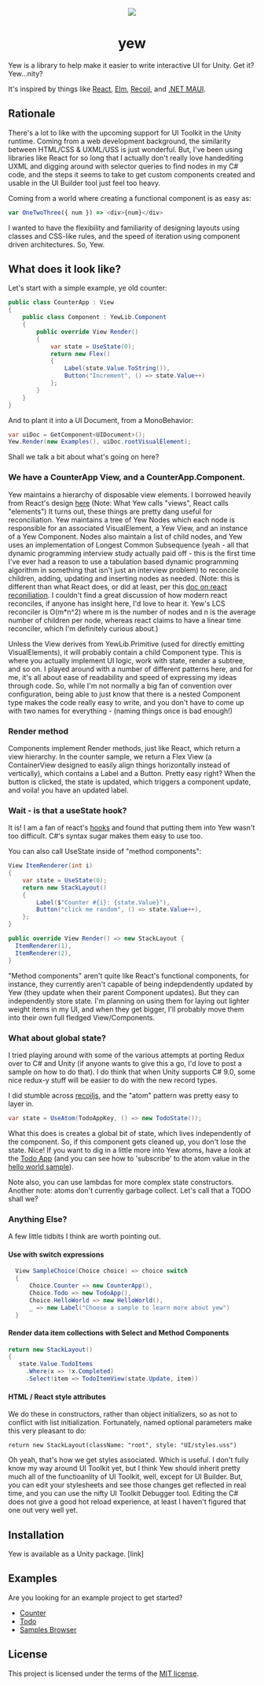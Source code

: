 <p align="center">
  <img src="https://user-images.githubusercontent.com/309808/109713137-af64fd80-7b55-11eb-9844-38d8d51fe9b0.png" />
</p>

<h1 align="center">yew</h1>

Yew is a library to help make it easier to write interactive UI for Unity. Get it? Yew...nity?

It's inspired by things like [React](https://reactjs.org/), [Elm](https://guide.elm-lang.org/architecture/), [Recoil](https://recoiljs.org/), and [.NET MAUI](https://devblogs.microsoft.com/dotnet/introducing-net-multi-platform-app-ui/#mvu).

## Rationale
There's a lot to like with the upcoming support for UI Toolkit in the Unity runtime. Coming from a web development background, the similarity between HTML/CSS & UXML/USS is just wonderful. But, I've been using libraries like React for so long that I actually don't really love handediting UXML and digging around with selector queries to find nodes in my C# code, and the steps it seems to take to get custom components created and usable in the UI Builder tool just feel too heavy. 

Coming from a world where creating a functional component is as easy as:

```javascript
var OneTwoThree({ num }) => <div>{num}</div>
```

I wanted to have the flexibility and familiarity of designing layouts using classes and CSS-like rules, and the speed of iteration using component driven architectures. So, Yew.

## What does it look like?

Let's start with a simple example, ye old counter:

```csharp
public class CounterApp : View
{
    public class Component : YewLib.Component
    {
        public override View Render()
        {
            var state = UseState(0);
            return new Flex()
            {
                Label(state.Value.ToString()),
                Button("Increment", () => state.Value++)
            };
        }
    }
}
```

And to plant it into a UI Document, from a MonoBehavior:

```csharp
var uiDoc = GetComponent<UIDocument>();
Yew.Render(new Examples(), uiDoc.rootVisualElement);
```

Shall we talk a bit about what's going on here?

### We have a CounterApp View, and a CounterApp.Component.

Yew maintains a hierarchy of disposable view elements. I borrowed heavily from React's design [here](https://reactjs.org/blog/2015/12/18/react-components-elements-and-instances.html) (Note: What Yew calls "views", React calls "elements") It turns out, these things are pretty dang useful for reconciliation. Yew maintains a tree of Yew Nodes which each node is responsible for an associated VisualElement, a Yew View, and an instance of a Yew Component. Nodes also maintain a list of child nodes, and Yew uses an implementation of Longest Common Subsequence (yeah - all that dynamic programming interview study actually paid off - this is the first time I've ever had a reason to use a tabulation based dynamic programming algorithm in something that isn't just an interview problem) to reconcile children, adding, updating and inserting nodes as needed. (Note: this is different than what React does, or did at least, per this [doc on react reconiliation](https://reactjs.org/docs/reconciliation.html). I couldn't find a great discussion of how modern react reconciles, if anyone has insight here, I'd love to hear it. Yew's LCS reconciler is O(m*n^2) where m is the number of nodes and n is the average number of children per node, whereas react claims to have a linear time reconciler, which I'm definitely curious about.)

Unless the View derives from YewLib.Primitive (used for directly emitting VisualElements), it will probably contain a child Component type. This is where you actually implement UI logic, work with state, render a subtree, and so on. I played around with a number of different patterns here, and for me, it's all about ease of readability and speed of expressing my ideas through code. So, while I'm not normally a big fan of convention over configuration, being able to just know that there is a nested Component type makes the code really easy to write, and you don't have to come up with two names for everything - (naming things once is bad enough!)

### Render method

Components implement Render methods, just like React, which return a view hierarchy. In the counter sample, we return a Flex View (a ContainerView designed to easily align things horizontally instead of vertically), which contains a Label and a Button. Pretty easy right? When the button is clicked, the state is updated, which triggers a component update, and voila! you have an updated label.

### Wait - is that a useState hook?

It is! I am a fan of react's [hooks](https://reactjs.org/docs/hooks-intro.html) and found that putting them into Yew wasn't too difficult. C#'s syntax sugar makes them easy to use too.

You can also call UseState inside of "method components":

```csharp
View ItemRenderer(int i)
{
    var state = UseState(0);
    return new StackLayout()
    {
        Label($"Counter #{i}: {state.Value}"),
        Button("click me random", () => state.Value++),
    };
}

public override View Render() => new StackLayout {
  ItemRenderer(1),
  ItemRenderer(2),
}
```

"Method components" aren't quite like React's functional components, for instance, they currently aren't capable of being indepdendently updated by Yew (they update when their parent Component updates). But they can independently store state. I'm planning on using them for laying out lighter weight items in my UI, and when they get bigger, I'll probably move them into their own full fledged View/Components.

### What about global state?

I tried playing around with some of the various attempts at porting Redux over to C# and Unity (if anyone wants to give this a go, I'd love to post a sample on how to do that). I do think that when Unity supports C# 9.0, some nice redux-y stuff will be easier to do with the new record types.

I did stumble across [recoiljs](https://recoiljs.org), and the "atom" pattern was pretty easy to layer in.

```csharp
var state = UseAtom(TodoAppKey, () => new TodoState());
```

What this does is creates a global bit of state, which lives independently of the component. So, if this component gets cleaned up, you don't lose the state. Nice! If you want to dig in a little more into Yew atoms, have a look at the [Todo App](https://github.com/Grumpy-Raven/yew/blob/main/samples/TodoApp.cs#L40) (and you can see how to 'subscribe' to the atom value in the [hello world sample](https://github.com/Grumpy-Raven/yew/blob/main/samples/HelloWorld.cs#L28)). 

Note also, you can use lambdas for more complex state constructors.
Another note: atoms don't currently garbage collect. Let's call that a TODO shall we?

### Anything Else?

A few little tidbits I think are worth pointing out.

#### Use with switch expressions
```csharp
  View SampleChoice(Choice choice) => choice switch
  {
      Choice.Counter => new CounterApp(),
      Choice.Todo => new TodoApp(),
      Choice.HelloWorld => new HelloWorld(),
      _ => new Label("Choose a sample to learn more about yew")
  }
```

#### Render data item collections with Select and Method Components
```csharp
return new StackLayout()
{
   state.Value.TodoItems
     .Where(x => !x.Completed)
     .Select(item => TodoItemView(state.Update, item))
```

#### HTML / React style attributes
We do these in constructors, rather than object initializers, so as not to conflict with list initialization. Fortunately, named optional parameters make this very pleasant to do:
```
return new StackLayout(className: "root", style: "UI/styles.uss")            
```

Oh yeah, that's how we get styles associated. Which is useful. I don't fully know my way around UI Toolkit yet, but I think Yew should inherit pretty much all of the functioanlity of UI Toolkit, well, except for UI Builder. But, you can edit your stylesheets and see those changes get reflected in real time, and you can use the nifty UI Toolkit Debugger tool. Editing the C# does not give a good hot reload experience, at least I haven't figured that one out very well yet.

## Installation

Yew is available as a Unity package. [link]

## Examples

Are you looking for an example project to get started?
 * [Counter](https://github.com/Grumpy-Raven/yew/blob/main/samples/CounterApp.cs)
 * [Todo](https://github.com/Grumpy-Raven/yew/blob/main/samples/TodoApp.cs)
 * [Samples Browser](https://github.com/Grumpy-Raven/yew/blob/main/samples/Examples.cs)

## License

This project is licensed under the terms of the
[MIT license](/LICENSE).
